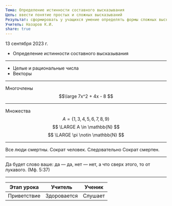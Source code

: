 ```yaml
---
Тема: Определение истинности составного высказывания
Цель: ввести понятие простых и сложных высказываний
Результат: сформировать у учащихся умение определять формы сложных высказываний;
Учитель: Назаров К.И.
share: true
---
```


13 сентября 2023 г.
- Определение истинности 
составного высказывания

---
- Целые и рациональные числа
- Векторы
---
Многочлены
$$\large 7x^2 + 4x - 8 $$

---
Множества
$$А=\left\{1,3,4,5,6,7,8,9\right\}
$$
$$ \LARGE 
А \in \mathbb{N} $$
$$ \LARGE \pi \notin \mathbb{N}  $$

---
Все люди смертны.
Сократ человек.
Следовательно Сократ смертен.

---
Да будет слово ваше: да — да, нет — нет, 
а что сверх этого, то от лукавого. (Мф. 5:37)

---

| Этап урока  | Учитель     | Ученик  |
| ----------- | ----------- | ------- |
| Приветствие | Здоровается | Слушает |

